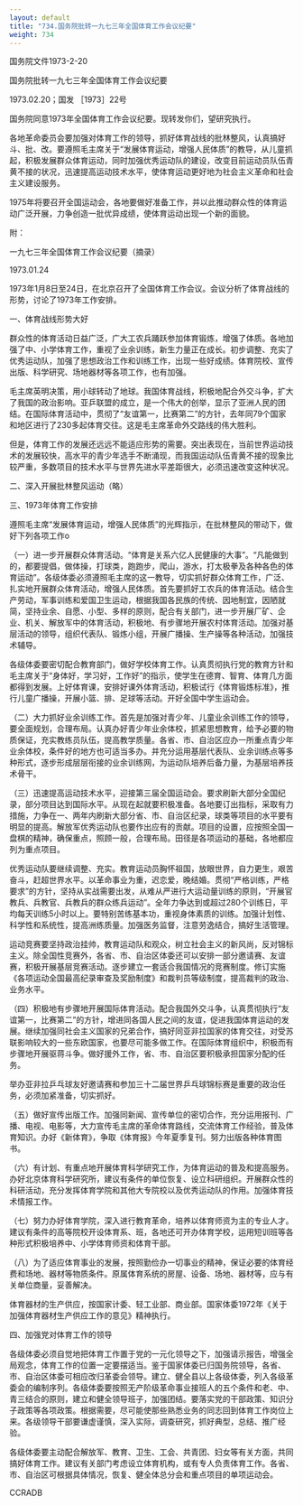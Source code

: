 ```yaml
---
layout: default
title: "734.国务院批转一九七三年全国体育工作会议纪要"
weight: 734
---
```


国务院文件1973-2-20

国务院批转一九七三年全国体育工作会议纪要

1973.02.20；国发 ［1973］22号

国务院同意1973年全国体育工作会议纪要。现转发你们，望研究执行。

各地革命委员会要加强对体育工作的领导，抓好体育战线的批林整风，认真搞好斗、批、改。要遵照毛主席关于“发展体育运动，增强人民体质”的教导，从儿童抓起，积极发展群众体育运动，同时加强优秀运动队的建设，改变目前运动员队伍青黄不接的状况，迅速提高运动技术水平，使体育运动更好地为社会主义革命和社会主义建设服务。

1975年将要召开全国运动会，各地要做好准备工作，并以此推动群众性的体育运动广泛开展，力争创造一批优异成绩，使体育运动出现一个新的面貌。

附：

一九七三年全国体育工作会议纪要（摘录）

1973.01.24

1973年1月8日至24日，在北京召开了全国体育工作会议。会议分析了体育战线的形势，讨论了1973年工作安排。

一、体育战线形势大好

群众性的体育活动日益广泛，广大工农兵踊跃参加体育锻炼，增强了体质。各地加强了中、小学体育工作，重视了业余训练，新生力量正在成长。初步调整、充实了优秀运动队，加强了思想政治工作和训练工作，出现一些好成绩。体育院校、宣传出版、科学研究、场地器材等各项工作，也有加强。

毛主席英明决策，用小球转动了地球。我国体育战线，积极地配合外交斗争，扩大了我国的政治影响。亚乒联盟的成立，是一个伟大的创举，显示了亚洲人民的团结。在国际体育活动中，贯彻了“友谊第一，比赛第二”的方针，去年同79个国家和地区进行了230多起体育交往。这是毛主席革命外交路线的伟大胜利。

但是，体育工作的发展还远远不能适应形势的需要。突出表现在，当前世界运动技术的发展较快，高水平的青少年选手不断涌现，而我国运动队伍青黄不接的现象比较严重，多数项目的技术水平与世界先进水平差距很大，必须迅速改变这种状况。

二、深入开展批林整风运动（略）

三、1973年体育工作安排

遵照毛主席“发展体育运动，增强人民体质”的光辉指示，在批林整风的带动下，做好下列各项工作o

（一）进一步开展群众体育活动。“体育是关系六亿人民健康的大事”。“凡能做到的，都要提倡，做体操，打球类，跑跑步，爬山，游水，打太极拳及各种各色的体育运动”。各级体委必须遵照毛主席的这一教导，切实抓好群众体育工作，广泛、扎实地开展群众体育活动，增强人民体质。首先要抓好工农兵的体育活动。结合生产劳动，军事训练和爱国卫生运动，根据我国各民族的传统、因地制宜，因陋就简，坚持业余、自愿、小型、多样的原则，配合有关部门，进一步开展厂矿、企业、机关、解放军中的体育活动，积极地、有步骤地开展农村体育活动。加强对基层活动的领导，组织代表队、锻炼小组，开展广播操、生产操等各种活动，加强技术辅导。

各级体委要密切配合教育部门，做好学校体育工作。认真贯彻执行党的教育方针和毛主席关于“身体好，学习好，工作好”的指示，使学生在德育、智育、体育几方面都得到发展。上好体育课，安排好课外体育活动，积极试行《体育锻炼标准》，推行儿童广播操，开展小篮、排、足球等活动。开好全国中学生运动会。

（二）大力抓好业余训练工作。首先是加强对青少年、儿童业余训练工作的领导，要全面规划，合理布局。认真办好青少年业余体校，抓紧思想教育，给予必要的物质保证，充实教练员队伍，提高教学质量。各省、市、自治区应办一所重点青少年业余体校，条件好的地方也可适当多办。并充分运用基层代表队、业余训练点等多种形式，逐步形成层层衔接的业余训练网，为运动队培养后备力量，为基层培养技术骨干。

（三）迅速提高运动技术水平，迎接第三届全国运动会。要求刷新大部分全国纪录，部分项目达到国际水平。从现在起就要积极准备。各地要订出指标，采取有力措施，力争在一、两年内刷新大部分省、市、自治区纪录，球类等项目的水平要有明显的提高。解放军优秀运动队也要作出应有的贡献。项目的设置，应按照全国一盘棋的精神，确保重点，照顾一般，合理布局。田径是各项运动的基础，各地都应列为重点项目。

优秀运动队要继续调整、充实。教育运动员胸怀祖国，放眼世界，自力更生，艰苦奋斗，赶超世界水平。以革命事业为重，迟恋爱，晚结婚。贯彻“严格训练，严格要求”的方针，坚持从实战需要出发，从难从严进行大运动量训练的原则，“开展官教兵、兵教官、兵教兵的群众练兵运动”。全年力争达到或超过280个训练日，平均每天训练5小时以上。要特别苦练基本功，重视身体素质的训练。加强计划性、科学性和系统性，提高洲练质量。加强医务监督，注意劳逸结合，搞好生活管理。

运动竞赛要坚持政治挂帅，教育运动队和观众，树立社会主义的新风尚，反对锦标主义。除全国性竞赛外，各省、市、自治区体委还可以安排一部分邀请赛、友谊赛，积极开展基层竞赛活动。逐步建立一套适合我国情况的竞赛制度。修订实施《各项运动全国最高纪录审查及奖励制度》和裁判员等级制度，提高裁判的政治、业务水平。

（四）积极地有步骤地开展国际体育活动。配合我国外交斗争，认真贯彻执行“友谊第一，比赛第二”的方针，增进同各国人民之间的友谊，促进我国体育运动的发展。继续加强同社会主义国家的兄弟合作，搞好同亚非拉国家的体育交往，对受苏联影响较大的一些东欧国家，也要尽可能多做工作。在国际体育组织中，积极而有步骤地开展驱蒋斗争。做好援外工作，省、市、自治区要积极承担国家分配的任务。

举办亚非拉乒乓球友好邀请赛和参加三十二届世界乒乓球锦标赛是重要的政治任务，必须加紧准备，切实抓好。

（五）做好宣传出版工作。加强同新闻、宣传单位的密切合作，充分运用报刊、广播、电视、电影等，大力宣传毛主席的革命体育路线，交流体育工作经验，普及体育知识。办好《新体育》，争取《体育报》今年夏季复刊。努力出版各种体育图书。

（六）有计划、有重点地开展体育科学研究工作，为体育运动的普及和提高服务。办好北京体育科学研究所，建议有条件的单位恢复、设立科研组织。开展群众性的科研活动，充分发挥体育学院和其他大专院校以及优秀运动队的作用。加强体育技术情报工作。

（七）努力办好体育学院，深入进行教育革命，培养以体育师资为主的专业人才。建议有条件的高等院校开设体育系、班，各地还可开办体育学校，运用短训班等各种形式积极培养中、小学体育师资和体育干部。

（八）为了适应体育事业的发展，按照勤俭办一切事业的精神，保证必要的体育经费和场地、器材等物质条件。原属体育系统的房屋、设备、场地、器材等，应与有关单位商量，妥善解决。

体育器材的生产供应，按国家计委、轻工业部、商业部。国家体委1972年《关于加强体育器材生产供应工作的意见》精神执行。

四、加强党对体育工作的领导

各级体委必须自觉地把体育工作置于党的一元化领导之下，加强请示报告，增强全局观念，体育工作的位置一定要摆适当。鉴于国家体委已归国务院领导，各省、市、自治区体委可相应改归革委会领导。建立、健全县以上各级体委，列入各级革委会的编制序列。各级体委要按照无产阶级革命事业接班人的五个条件和老、中、青三结合的原则，建立和健全领导班子，加强团结。要落实党的干部政策、知识分子政策等各项政策。根据需要，尽可能使那些熟悉业务的同志回到体育工作岗位上来。各级领导干部要谦虚谨慎，深入实际，调查研究，抓好典型，总结、推广经验。

各级体委要主动配合解放军、教育、卫生、工会、共青团、妇女等有关方面，共同搞好体育工作。建议有关部门考虑设立体育机构，或有专人负责体育工作。各省、市、自治区可根据具体情况，恢复、健全体总分会和重点项目的单项运动会。

CCRADB

